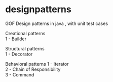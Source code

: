 # designpatterns

GOF Design patterns in java , with unit test cases


Creational patterns <br/>
1 - Builder <br/>


Structural patterns <br/>
1 - Decorator <br/>

Behavioral patterns
1 - Iterator <br/> 
2 - Chain of Responsibility <br/>
3 - Command <br/>